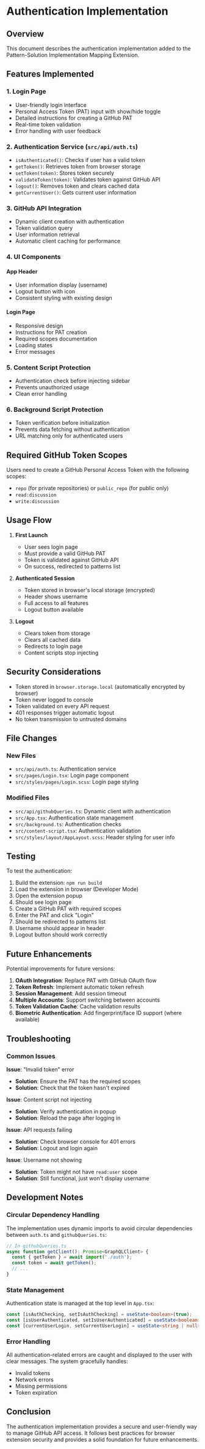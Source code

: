# Authentication Implementation

## Overview

This document describes the authentication implementation added to the Pattern-Solution Implementation Mapping Extension.

## Features Implemented

### 1. **Login Page**
- User-friendly login interface
- Personal Access Token (PAT) input with show/hide toggle
- Detailed instructions for creating a GitHub PAT
- Real-time token validation
- Error handling with user feedback

### 2. **Authentication Service** (`src/api/auth.ts`)
- `isAuthenticated()`: Checks if user has a valid token
- `getToken()`: Retrieves token from browser storage
- `setToken(token)`: Stores token securely
- `validateToken(token)`: Validates token against GitHub API
- `logout()`: Removes token and clears cached data
- `getCurrentUser()`: Gets current user information

### 3. **GitHub API Integration**
- Dynamic client creation with authentication
- Token validation query
- User information retrieval
- Automatic client caching for performance

### 4. **UI Components**

#### App Header
- User information display (username)
- Logout button with icon
- Consistent styling with existing design

#### Login Page
- Responsive design
- Instructions for PAT creation
- Required scopes documentation
- Loading states
- Error messages

### 5. **Content Script Protection**
- Authentication check before injecting sidebar
- Prevents unauthorized usage
- Clean error handling

### 6. **Background Script Protection**
- Token verification before initialization
- Prevents data fetching without authentication
- URL matching only for authenticated users

## Required GitHub Token Scopes

Users need to create a GitHub Personal Access Token with the following scopes:

- `repo` (for private repositories) or `public_repo` (for public only)
- `read:discussion`
- `write:discussion`

## Usage Flow

1. **First Launch**
   - User sees login page
   - Must provide a valid GitHub PAT
   - Token is validated against GitHub API
   - On success, redirected to patterns list

2. **Authenticated Session**
   - Token stored in browser's local storage (encrypted)
   - Header shows username
   - Full access to all features
   - Logout button available

3. **Logout**
   - Clears token from storage
   - Clears all cached data
   - Redirects to login page
   - Content scripts stop injecting

## Security Considerations

- Token stored in `browser.storage.local` (automatically encrypted by browser)
- Token never logged to console
- Token validated on every API request
- 401 responses trigger automatic logout
- No token transmission to untrusted domains

## File Changes

### New Files
- `src/api/auth.ts`: Authentication service
- `src/pages/Login.tsx`: Login page component
- `src/styles/pages/Login.scss`: Login page styling

### Modified Files
- `src/api/githubQueries.ts`: Dynamic client with authentication
- `src/App.tsx`: Authentication state management
- `src/background.ts`: Authentication checks
- `src/content-script.tsx`: Authentication validation
- `src/styles/layout/AppLayout.scss`: Header styling for user info

## Testing

To test the authentication:

1. Build the extension: `npm run build`
2. Load the extension in browser (Developer Mode)
3. Open the extension popup
4. Should see login page
5. Create a GitHub PAT with required scopes
6. Enter the PAT and click "Login"
7. Should be redirected to patterns list
8. Username should appear in header
9. Logout button should work correctly

## Future Enhancements

Potential improvements for future versions:

1. **OAuth Integration**: Replace PAT with GitHub OAuth flow
2. **Token Refresh**: Implement automatic token refresh
3. **Session Management**: Add session timeout
4. **Multiple Accounts**: Support switching between accounts
5. **Token Validation Cache**: Cache validation results
6. **Biometric Authentication**: Add fingerprint/face ID support (where available)

## Troubleshooting

### Common Issues

**Issue**: "Invalid token" error
- **Solution**: Ensure the PAT has the required scopes
- **Solution**: Check that the token hasn't expired

**Issue**: Content script not injecting
- **Solution**: Verify authentication in popup
- **Solution**: Reload the page after logging in

**Issue**: API requests failing
- **Solution**: Check browser console for 401 errors
- **Solution**: Logout and login again

**Issue**: Username not showing
- **Solution**: Token might not have `read:user` scope
- **Solution**: Still functional, just won't display username

## Development Notes

### Circular Dependency Handling

The implementation uses dynamic imports to avoid circular dependencies between `auth.ts` and `githubQueries.ts`:

```typescript
// In githubQueries.ts
async function getClient(): Promise<GraphQLClient> {
  const { getToken } = await import('./auth');
  const token = await getToken();
  // ...
}
```

### State Management

Authentication state is managed at the top level in `App.tsx`:

```typescript
const [isAuthChecking, setIsAuthChecking] = useState<boolean>(true);
const [isUserAuthenticated, setIsUserAuthenticated] = useState<boolean>(false);
const [currentUserLogin, setCurrentUserLogin] = useState<string | null>(null);
```

### Error Handling

All authentication-related errors are caught and displayed to the user with clear messages. The system gracefully handles:

- Invalid tokens
- Network errors
- Missing permissions
- Token expiration

## Conclusion

The authentication implementation provides a secure and user-friendly way to manage GitHub API access. It follows best practices for browser extension security and provides a solid foundation for future enhancements.
